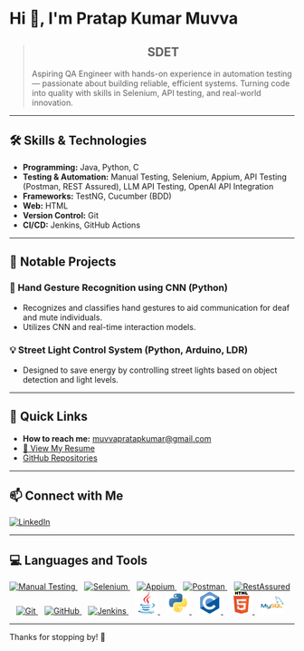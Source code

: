 # Hi 👋, I'm Pratap Kumar Muvva

> <h2 align="center"><b>SDET</b></h2>
> Aspiring QA Engineer with hands-on experience in automation testing — passionate about building reliable, efficient systems. Turning code into quality with skills in Selenium, API testing, and real-world innovation.

---

## 🛠️ Skills & Technologies

- **Programming:** Java, Python, C
- **Testing & Automation:** Manual Testing, Selenium, Appium, API Testing (Postman, REST Assured), LLM API Testing, OpenAI API Integration
- **Frameworks:** TestNG, Cucumber (BDD)
- **Web:** HTML
- **Version Control:** Git
- **CI/CD:** Jenkins, GitHub Actions

---

## 🌟 Notable Projects

### 🤚 Hand Gesture Recognition using CNN (Python)
- Recognizes and classifies hand gestures to aid communication for deaf and mute individuals.
- Utilizes CNN and real-time interaction models.

### 💡 Street Light Control System (Python, Arduino, LDR)
- Designed to save energy by controlling street lights based on object detection and light levels.

---

## 📌 Quick Links

- **How to reach me:** [muvvapratapkumar@gmail.com](mailto:muvvapratapkumar@gmail.com)
- [📄 View My Resume](https://drive.google.com/file/d/1FZAL7-WJSd9OpTG_xKunh32KmnoWlvOq/view)
- [GitHub Repositories](https://github.com/Pratap-999?tab=repositories)

---

## 📫 Connect with Me

[![LinkedIn](https://img.shields.io/badge/-LinkedIn-blue?logo=linkedin&logoColor=white&style=flat)](https://linkedin.com/in/pratap-kumar-muvva-50b064250)

---

## 💻 Languages and Tools

<p align="left">
  <!-- Manual Testing -->
  <a href="https://www.browserstack.com/guide/manual-testing-tutorial" target="_blank" rel="noreferrer">
    <img src="https://cdn.azilen.com/wp-content/uploads/2023/07/Manual-testing.jpg" alt="Manual Testing" width="40" height="40"/>
  </a>
  &nbsp;&nbsp;
  <!-- Selenium -->
  <a href="https://www.selenium.dev/" target="_blank" rel="noreferrer">
    <img src="https://raw.githubusercontent.com/detain/svg-logos/780f25886640cef088af994181646db2f6b1a3f8/svg/selenium-logo.svg" alt="Selenium" width="40" height="40"/>
  </a>
  &nbsp;&nbsp;
  <!-- Appium -->
  <a href="https://appium.io/" target="_blank" rel="noreferrer">
    <img src="https://www.learnautomation.co.uk/wp-content/uploads/2018/09/Appium.png" alt="Appium" width="40" height="40"/>
  </a>
  &nbsp;&nbsp;
  <!-- Postman -->
  <a href="https://www.postman.com/" target="_blank" rel="noreferrer">
    <img src="https://www.vectorlogo.zone/logos/getpostman/getpostman-icon.svg" alt="Postman" width="40" height="40"/>
  </a>
  &nbsp;&nbsp;
  <!-- RestAssured -->
  <a href="https://rest-assured.io/" target="_blank" rel="noreferrer">
    <img src="https://rest-assured.io/img/logo-transparent.png" alt="RestAssured" width="40" height="40"/>
  </a>
  &nbsp;&nbsp;
  <!-- Git -->
  <a href="https://git-scm.com/" target="_blank" rel="noreferrer">
    <img src="https://www.vectorlogo.zone/logos/git-scm/git-scm-icon.svg" alt="Git" width="40" height="40"/>
  </a>
  &nbsp;&nbsp;
  <!-- GitHub -->
  <a href="https://github.com/" target="_blank" rel="noreferrer">
    <img src="https://img.icons8.com/ios-glyphs/90/000000/github.png" alt="GitHub" width="40" height="40"/>
  </a>
  &nbsp;&nbsp;
  <!-- Jenkins -->
  <a href="https://www.jenkins.io/" target="_blank" rel="noreferrer">
    <img src="https://www.vectorlogo.zone/logos/jenkins/jenkins-icon.svg" alt="Jenkins" width="40" height="40"/>
  </a>
  &nbsp;&nbsp;
  <!-- Java -->
  <a href="https://www.java.com/" target="_blank" rel="noreferrer">
    <img src="https://raw.githubusercontent.com/devicons/devicon/master/icons/java/java-original.svg" alt="Java" width="40" height="40"/>
  </a>
  &nbsp;&nbsp;
  <!-- Python -->
  <a href="https://www.python.org/" target="_blank" rel="noreferrer">
    <img src="https://raw.githubusercontent.com/devicons/devicon/master/icons/python/python-original.svg" alt="Python" width="40" height="40"/>
  </a>
  &nbsp;&nbsp;
  <!-- C -->
  <a href="https://en.wikipedia.org/wiki/C_(programming_language)" target="_blank" rel="noreferrer">
    <img src="https://raw.githubusercontent.com/devicons/devicon/master/icons/c/c-original.svg" alt="C" width="40" height="40"/>
  </a>
  &nbsp;&nbsp;
  <!-- HTML -->
  <a href="https://www.w3.org/html/" target="_blank" rel="noreferrer">
    <img src="https://raw.githubusercontent.com/devicons/devicon/master/icons/html5/html5-original-wordmark.svg" alt="HTML" width="40" height="40"/>
  </a>
  &nbsp;&nbsp;
  <!-- SQL -->
  <a href="https://www.mysql.com/" target="_blank" rel="noreferrer">
    <img src="https://raw.githubusercontent.com/devicons/devicon/master/icons/mysql/mysql-original-wordmark.svg" alt="SQL" width="40" height="40"/>
  </a>
</p>

---

<!-- Optional fun fact, quote, or more details can go here if you like! -->

Thanks for stopping by! 🚀
